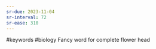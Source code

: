 ```yaml
---
sr-due: 2023-11-04
sr-interval: 72
sr-ease: 310
---
```

#keywords #biology 
Fancy word for complete flower head